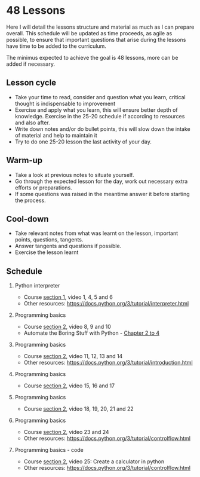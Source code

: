 # 48 Lessons

Here I will detail the lessons structure and material as much as I can prepare overall. This schedule will be updated as time proceeds, as agile as possible, to ensure that important questions that arise during the lessons have time to be added to the curriculum.

The minimus expected to achieve the goal is 48 lessons, more can be added if necessary.

## Lesson cycle
- Take your time to read, consider and question what you learn, critical thought is indispensable to improvement
- Exercise and apply what you learn, this will ensure better depth of knowledge. Exercise in the 25-20 schedule if according to resources and also after.
- Write down notes and/or do bullet points, this will slow down the intake of material and help to maintain it
- Try to do one 25-20 lesson the last activity of your day.

## Warm-up
- Take a look at previous notes to situate yourself.
- Go through the expected lesson for the day, work out necessary extra efforts or preparations.
- If some questions was raised in the meantime answer it before starting the process.

## Cool-down
- Take relevant notes from what was learnt on the lesson, important points, questions, tangents.
- Answer tangents and questions if possible.
- Exercise the lesson learnt

## Schedule

1. Python interpreter
    - Course [section 1](https://www.udemy.com/course/python-complete/learn/lecture/5310358#overview), video 1, 4, 5 and 6
    - Other resources: https://docs.python.org/3/tutorial/interpreter.html

2. Programming basics 
    - Course [section 2](https://www.udemy.com/course/python-complete/learn/lecture/5310358#overview), video 8, 9 and 10
    - Automate the Boring Stuff with Python - [Chapter 2 to 4](https://automatetheboringstuff.com/2e/chapter2/)

3. Programming basics
    - Course [section 2](https://www.udemy.com/course/python-complete/learn/lecture/5310358#overview), video 11, 12, 13 and 14
    - Other resources: https://docs.python.org/3/tutorial/introduction.html

4. Programming basics
    - Course [section 2](https://www.udemy.com/course/python-complete/learn/lecture/5310358#overview), video 15, 16 and 17

5. Programming basics
    - Course [section 2](https://www.udemy.com/course/python-complete/learn/lecture/5310358#overview), video 18, 19, 20, 21 and 22

6. Programming basics
    - Course [section 2](https://www.udemy.com/course/python-complete/learn/lecture/5310358#overview), video 23 and 24
    - Other resources: https://docs.python.org/3/tutorial/controlflow.html

7. Programming basics - code
    - Course [section 2](https://www.udemy.com/course/python-complete/learn/lecture/5310358#overview), video 25: Create a calculator in python
    - Other resources: https://docs.python.org/3/tutorial/controlflow.html
